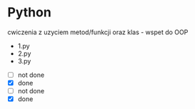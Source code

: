 # Python
cwiczenia z uzyciem metod/funkcji oraz klas - wspet do OOP

* 1.py
* 2.py
* 3.py

- [ ] not done
- [x] done
- [ ] not done
- [x] done
